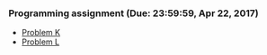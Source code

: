 ### Programming assignment (Due: 23:59:59, Apr 22, 2017)

+	[Problem K](https://oj.nctu.me/groups/2/problems/10520/)
+	[Problem L](https://oj.nctu.me/groups/2/problems/10521/)
